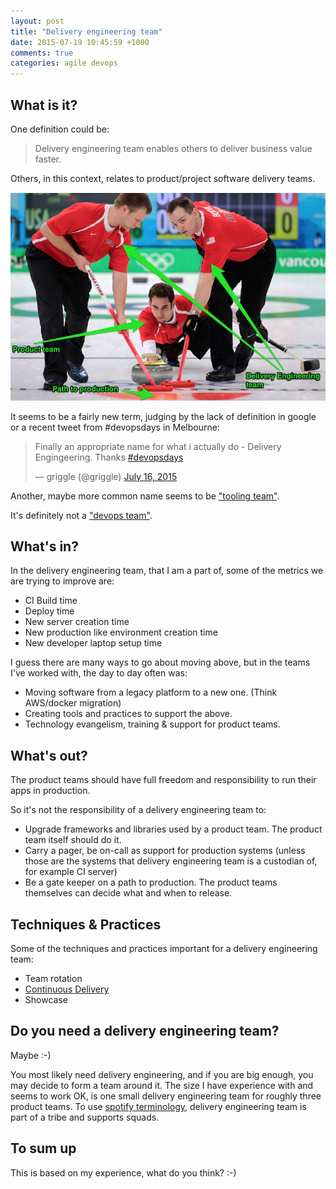 ```yaml
---
layout: post
title: "Delivery engineering team"
date: 2015-07-19 10:45:59 +1000
comments: true
categories: agile devops
---
```


## What is it?

One definition could be:

> Delivery engineering team enables others to deliver business value faster.

Others, in this context, relates to product/project software delivery teams.

<img itemprop="image" src="/images/deleng.jpg"/>

It seems to be a fairly new term, judging by the lack of definition in google or a recent tweet from #devopsdays in Melbourne:

<blockquote class="twitter-tweet" lang="en"><p lang="en" dir="ltr">Finally an appropriate name for what i actually do - Delivery Engingeering. Thanks <a href="https://twitter.com/hashtag/devopsdays?src=hash">#devopsdays</a></p>&mdash; griggle (@griggle) <a href="https://twitter.com/griggle/status/621483550974439425">July 16, 2015</a></blockquote>
<script async src="//platform.twitter.com/widgets.js" charset="utf-8"></script>

Another, maybe more common name seems to be ["tooling team"](https://www.rallydev.com/blog/engineering/you-don-t-need-devops-team-you-need-tools-team).

It's definitely not a ["devops team"](http://www.thoughtworks.com/radar/techniques/separate-devops-team).

## What's in?

In the delivery engineering team, that I am a part of, some of the metrics we are trying to improve are:

* CI Build time
* Deploy time
* New server creation time
* New production like environment creation time
* New developer laptop setup time

I guess there are many ways to go about moving above, but in the teams I've worked with, the day to day often was:

* Moving software from a legacy platform to a new one. (Think AWS/docker migration)
* Creating tools and practices to support the above.
* Technology evangelism, training & support for product teams.

## What's out?

The product teams should have full freedom and responsibility to run their apps in production.

So it's not the responsibility of a delivery engineering team to:

* Upgrade frameworks and libraries used by a product team. The product team itself should do it.
* Carry a pager, be on-call as support for production systems (unless those are the systems that delivery engineering team is a custodian of, for example CI server)
* Be a gate keeper on a path to production. The product teams themselves can decide what and when to release.

## Techniques & Practices

Some of the techniques and practices important for a delivery engineering team:

* Team rotation
* [Continuous Delivery](http://martinfowler.com/bliki/ContinuousDelivery.html)
* Showcase


## Do you need a delivery engineering team?

Maybe :-)

You most likely need delivery engineering, and if you are big enough, you may decide to form a team around it. The size I have experience with and seems to work OK, is one small delivery engineering team for roughly three product teams. To use [spotify terminology](http://blog.crisp.se/2012/11/14/henrikkniberg/scaling-agile-at-spotify), delivery engineering team is part of a tribe and supports squads.

## To sum up

This is based on my experience, what do you think? :-)

